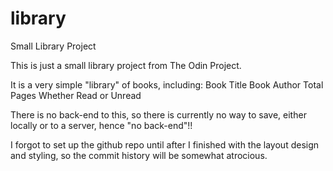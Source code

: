 # library
Small Library Project

This is just a small library project from The Odin Project.

It is a very simple "library" of books, including:
Book Title
Book Author
Total Pages
Whether Read or Unread

There is no back-end to this, so there is currently no way to save, either
locally or to a server, hence "no back-end"!!

I forgot to set up the github repo until after I finished with the layout
design and styling, so the commit history will be somewhat atrocious.
